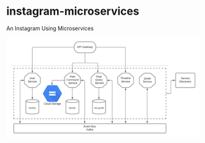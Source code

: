 # instagram-microservices
 An  Instagram Using Microservices

<div align="center">
    <img src="meta/architecture overview.png" alt="architecture overview" />
</div>

